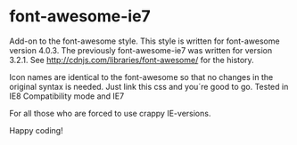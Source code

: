 font-awesome-ie7
================

Add-on to the font-awesome style. This style is written for font-awesome version 4.0.3.
The previously font-awesome-ie7 was written for version 3.2.1. See http://cdnjs.com/libraries/font-awesome/
for the history.

Icon names are identical to the font-awesome so that no changes in the original syntax is needed. 
Just link this css and you´re good to go. Tested in IE8 Compatibility mode and IE7

For all those who are forced to use crappy IE-versions.

Happy coding!
